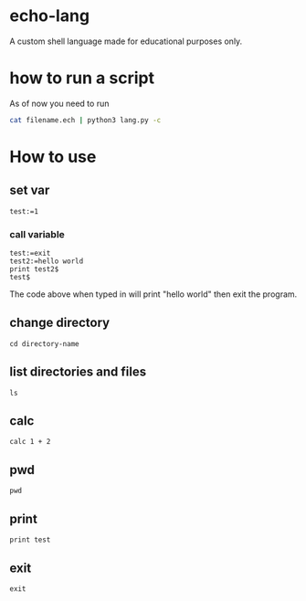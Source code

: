 # echo-lang
A custom shell language made for educational purposes only.
# how to run a script
As of now you need to run
```bash
cat filename.ech | python3 lang.py -c
```
# How to use
## set var
```
test:=1
```
### call variable
```
test:=exit
test2:=hello world
print test2$
test$
```
The code above when typed in will print "hello world" then exit the program.
## change directory
```
cd directory-name
```
## list directories and files
```
ls
```
## calc
```
calc 1 + 2
```
## pwd
```
pwd
```
## print
```
print test
```
## exit
```
exit
```
